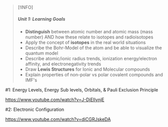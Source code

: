 
>[!INFO]
>##### Unit 1: Learning Goals
>- **Distinguish** between atomic number and atomic mass (mass number) AND how these relate to isotopes and radioisotopes
>- Apply the concept of **isotopes** in the real world situations
>- Describe the Bohr-Model of the atom and be able to visualize the quantum model
>- Describe atomic/ionic radius trends, ionization energy/electron affinity, and electronegativity trends
>- Draw **Lewis Structures**  for Ionic and Molecular compounds 
>- Explain properties of non-polar vs polar covalent compounds and IMF's

#1: Energy Levels, Energy Sub levels, Orbitals, & Pauli Exclusion Principle

https://www.youtube.com/watch?v=J-DjEIlynjE

#2: Electronic Configuration

https://www.youtube.com/watch?v=diCGRJskeDA